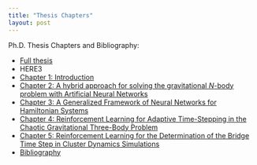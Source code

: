 ```yaml
---
title: "Thesis Chapters"
layout: post
---
```


Ph.D. Thesis Chapters and Bibliography:
- [Full thesis](thesis_docs/Thesis.pdf)
- HERE3
- [Chapter 1: Introduction](./_posts/thesis_docs/Introduction.pdf)
- [Chapter 2: A hybrid approach for solving the gravitational *N*-body problem with Artificial Neural Networks](thesis_docs/Chapter2.pdf)
- [Chapter 3: A Generalized Framework of Neural Networks for Hamiltonian Systems](thesis_docs/Chapter3.pdf)
- [Chapter 4: Reinforcement Learning for Adaptive Time-Stepping in the Chaotic Gravitational Three-Body Problem](thesis_docs/Chapter4.pdf)
- [Chapter 5: Reinforcement Learning for the Determination of the Bridge Time Step in Cluster Dynamics Simulations](thesis_docs/Chapter5.pdf) 
- [Bibliography](thesis_docs/bibliography.pdf)
